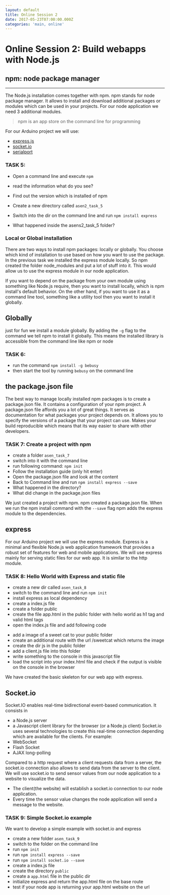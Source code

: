 ```yaml
---
layout: default
title: Online Session 2
date: 2017-05-23T07:00:00.000Z
categories: 'main, online'
---
```


# Online Session 2: Build webapps with Node.js

## npm: node package manager

--------------------------------------------------------------------------------

The Node.js installation comes together with npm. npm stands for node package manager. It allows to install and download additional packages or modules which can be used in your projects. For our node application we need 3 additional modules.

> npm is an app store on the command line for programming

For our Arduino project we will use:

- [express.js](http://expressjs.com/)
- [socket.io](http://socket.io)
- [serialport](https://github.com/EmergingTechnologyAdvisors/node-serialport)

### TASK 5:

- Open a command line and execute `npm`
- read the information what do you see?
- Find out the version which is installed of npm
- Create a new directory called `asen2_task_5`
- Switch into the dir on the command line and run `npm install express`

- What happened inside the asens2_task_5 folder?

### Local or Global installation

There are two ways to install npm packages: locally or globally. You choose which kind of installation to use based on how you want to use the package. In the previous task we installed the express module locally. So npm created the folder node_modules and put a lot of stuff into it. This would allow us to use the express module in our node application.

If you want to depend on the package from your own module using something like Node.js require, then you want to install locally, which is npm install's default behavior. On the other hand, if you want to use it as a command line tool, something like a utility tool then you want to install it globally.

## Globally

just for fun we install a module globally. By adding the `-g` flag to the command we tell npm to install it globally. This means the installed library is accessible from the command line like npm or node

### TASK 6:

- run the command `npm install -g bebusy`
- then start the tool by running `bebusy` on the command line

## the package.json file

The best way to manage locally installed npm packages is to create a package.json file. It contains a configuration of your npm project. A package.json file affords you a lot of great things. It serves as documentation for what packages your project depends on. It allows you to specify the versions of a package that your project can use. Makes your build reproducible which means that its way easier to share with other developers.

### TASK 7: Create a project with npm

- create a folder `asen_task_7`
- switch into it with the command line
- run following command: `npm init`
- Follow the installation guide (only hit enter)
- Open the package.json file and look at the content
- Back to Command line and run `npm install express --save`
- What happened in the directory?
- What did change in the package.json files

We just created a project with npm. npm created a package.json file. When we run the npm install command with the `--save` flag npm adds the express module to the dependencies.

## express

For our Arduino project we will use the express module. Express is a minimal and flexible Node.js web application framework that provides a robust set of features for web and mobile applications. We will use express mainly for serving static files for our web app. It is similar to the http module.

### TASK 8: Hello World with Express and static file

- create a new dir called `asen_task_8`
- switch to the command line and run `npm init`
- install express as local dependency
- create a index.js file
- create a folder public
- create the file app.html in the public folder with hello world as h1 tag and valid html tags
- open the index.js file and add following code

<script src="https://gist.github.com/chrisgradl/1f6bd821a711ec80a46f1802e318f14e.js">
</script>

- add a image of a sweet cat to your public folder
- create an additional route with the url /sweetcat which returns the image
- create the dir js in the public folder
- add a client.js file into this folder
- write something to the console in this javascript file
- load the script into your index.html file and check if the output is visible on the console in the browser

We have created the basic skeleton for our web app with express.

## Socket.io
Socket.IO enables real-time bidirectional event-based communication. It consists in
- a Node.js server
- a Javascript client library for the browser (or a Node.js client)
Socket.io uses several technologies to create this real-time connection depending which are available for the clients. For example:
- WebSocket
- Flash Socket
- AJAX long-polling

Compared to a http request where a client requests data from a server, the socket.io connection also allows to send data from the server to the client.
We will use socket.io to send sensor values from our node application to a website to visualize the data.
- The client(the website) will establish a socket.io connection to our node application.
- Every time the sensor value changes the node application will send a message to the website.

### TASK 9: Simple Socket.io example
We want to develop a simple example with socket.io and express

- create a new folder `asen_task_9`
- switch to the folder on the command line
- run `npm init`
- run `npm install express --save`
- run `npm install socket.io --save`
- create a index.js file
- create the directory `public`
- create a `app.html` file in the public dir
- initialize express and return the app.html file  on the base route
- test if your node app is returning your app.html website on the url









<!--
### TASK 10:

In the next session we will use Node only on our local machines. Anyway we want to learn how we can deploy a node application to run in the www. We will use Heroku for it. It is a [PaaS](https://en.wikipedia.org/wiki/Platform_as_a_service). Platform as a Service. You can

- Create an account on [heroku](https://heroku.com)
- [Follow this tutorial](https://devcenter.heroku.com/articles/getting-started-with-nodejs#deploy-the-app)
- Finish until the step Deploy the App
- Check out the source code of the project. Looks this familiar to you?
- Create a file hello.html in the public folder
- add a h1 element with 'Hello + your name' as content
- return this html file for the base route '/' in your index.js
- go to the command line and type
  - `git add index.js`
  - `git add hello.html`
  - `git commit'
  - now you are in a text editor on the command line
  - press i (for insert)
  - type first commit
  - press esc
  - type :x!
- redeploy your application to heroku
- Check if your html site is returned on the url

We have successfully deployed a node application to the web

Why do we have to learn this? What has this to do with Sensors: In the next lesson we will connect the Arduino to our node application. Then we will read the data input from the arduino. If we have enough time we will display the sensor values on the heroku app.
-->
